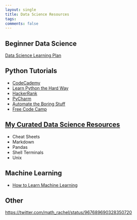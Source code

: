 ```yaml
---
layout: single
title: Data Science Resources
tags: 
comments: false
---
```


## Beginner Data Science
[Data Science Learning Plan](https://www.analyticsvidhya.com/blog/2017/01/the-most-comprehensive-data-science-learning-plan-for-2017/)

## Python Tutorials
- [CodeCademy](https://www.codecademy.com)
- [Learn Python the Hard Way](https://learnpythonthehardway.org/python3/)
- [HackerRank](https://www.hackerrank.com/domains/python)
- [PyCharm](https://www.jetbrains.com/pycharm-edu/)
- [Automate the Boring Stuff](https://automatetheboringstuff.com)
- [Free Code Camp](https://medium.freecodecamp.org/learning-python-from-zero-to-hero-120ea540b567)

## [My Curated Data Science Resources](https://github.com/reshamas/ds_resources)
- Cheat Sheets
- Markdown
- Pandas
- Shell Terminals
- Unix

## Machine Learning
- [How to Learn Machine Learning](https://dhanus.github.io/blog/learn-machine-learning/)

## Other

https://twitter.com/math_rachel/status/967689690328350720
